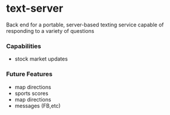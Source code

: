 # text-server
Back end for a portable, server-based texting service capable of responding to a variety of questions

### Capabilities
- stock market updates

### Future Features
- map directions
- sports scores
- map directions
- messages (FB,etc)
